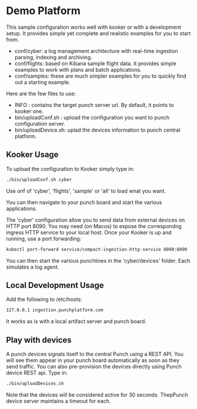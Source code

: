 # Demo Platform

This sample configuration works well with kooker or with a development setup.
It provides simple yet complete and realistic examples for you to start from.

* conf/cyber: a log management architecture with real-time ingestion parsing, indexing and archiving.
* conf/flights: based on Kibana sample flight data. It provides simple examples to work with plans and batch applications.
* conf/samples: these are much simpler examples for you to quickly find out a starting example.

Here are the few files to use: 

* INFO : contains the target punch server url. By default, it points to kooker one.
* bin/uploadConf.sh : upload the configuration you want to punch configuration server.
* bin/uploadDevice.sh: uplad the devices information to punch central platform.

## Kooker Usage

To upload the configuration to Kooker simply type in: 

```sh
./bin/uploadConf.sh cyber
```
Use onf of 'cyber', 'flights', 'sample' or 'all' to load wnat you want. 

You can then navigate to your punch board and start the various applications. 

The 'cyber' configuration allow you to send data from external devices on HTTP port 8090.
You may need (on Macos) to expose the correspondng ingress HTTP service to your local host. 
Once your Kooker is up and running, use a port forwarding: 

```sh
kubectl port-forward service/compact-ingestion-http-service 8090:8090
```

You can then start the various punchlines in the 'cyber/devices' folder. Each simulates a log agent.

## Local Development Usage

Add the following to /etc/hosts:
```sh
127.0.0.1 ingestion.punchplatform.com
```
It works as is with a local artifact server and punch board. 

## Play with devices

A punch devices signals itself to the central Punch using a REST API. You will see
them appear in your punch board automatically as soon as they send traffic.
You can also pre-provision the devices directly using Punch device REST api. Type in:

```sh
./bin/uploadDevices.sh
```

Note that the devices will be considered active for 30 seconds. ThepPunch device 
server maintains a timeout for each. 